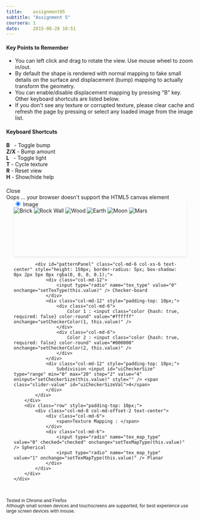 ```yaml
---
title:    assignment05
subtitle: "Assignment 5"
coursera: 1
date:     2015-08-28 10:51
---
```


<div id="helpPanel" class="col-md-5 col-xs-9 control-panel help-panel">
    <div class="row">
        <div class="text-center"><h4><b>Key Points to Remember</b></h4></div>
        <div class="col-xs-10 col-xs-offset-1 text-justify">
            <ul class="fa-ul">
                <li><i class="fa-li fa fa-check-square"></i>You can left click and drag to rotate the view. Use mouse wheel to zoom in/out.</li>
                <li><i class="fa-li fa fa-check-square"></i>By default the shape is rendered with normal mapping to fake small details on the surface and displacement (bump) mapping to actually transform the geometry.</li>
                <li><i class="fa-li fa fa-check-square"></i>You can enable/disable displacement mapping by pressing "B" key. Other keyboard shortcuts are listed below.</li>
                <li><i class="fa-li fa fa-check-square"></i>If you don't see any texture or corrupted texture, please clear cache and refresh the page by pressing <Ctrl + Shift + R> or select any loaded image from the image list.</li>
            </ul>
        </div>
    </div>
    <div class="row">
        <div class="row text-center"><h4><b>Keyboard Shortcuts</b></h4></div>
        <div class="col-xs-6">
            <div class="row">
                <div class="col-xs-10 col-xs-offset-1">
                    <b>B</b>  &nbsp; - Toggle bump
                </div>
            </div>
            <div class="row">
                <div class="col-xs-10 col-xs-offset-1">
                    <b>Z/X</b> - Bump amount
                </div>
            </div>
            <div class="row">
                <div class="col-xs-10 col-xs-offset-1">
                    <b>L</b>  &nbsp; - Toggle light
                </div>
            </div>
        </div>
        <div class="col-xs-6">
            <div class="row">
                <div class="col-xs-10 col-xs-offset-1">
                    <b>T</b>  - Cycle texture
                </div>
            </div>
            <div class="row">
                <div class="col-xs-10 col-xs-offset-1">
                    <b>R</b> - Reset view
                </div>
            </div>
            <div class="row">
                <div class="col-xs-10 col-xs-offset-1">
                    <b>H</b> - Show/hide help
                </div>
            </div>
         </div>
    </div>
    <div class="row text-center" style="padding-top: 20px;">
        <span title="Close" class="control-panel-title span-button" onclick="toggleControls('helpPanel')">
            <i class="fa fa-times-circle-o fa-fw"></i> Close <i class="fa fa-times-circle-o fa-fw"></i>
        </span>
    </div>
</div>

<div class="row" style="margin-top: 0px;">
    <div class="col-md-6 col-md-offset-3 col-xs-10 col-xs-offset-1">
        <canvas id="gl-canvas" width="512" height="512">
            Oops ... your browser doesn't support the HTML5 canvas element
        </canvas>
        <div class="col-md-10 col-md-offset-1 text-center canvas-info">
            <span id="info"></span>
        </div>
    </div>
</div>

<div class="row">
    <div class="col-md-6 col-md-offset-3 col-xs-10 col-xs-offset-1">
        <div class="row" style="margin: auto 20px;">
            <div id="imagePanel" class="col-md-6 col-xs-6 text-center" style="height: 150px; border-radius: 5px; box-shadow: 0px 2px 5px 0px rgba(0, 0, 0, 0.1);">
                <div class="col-md-12">
                    <input type="radio" name="tex_type" value="1" checked="checked" onchange="setTexType(this.value)" /> Image
                </div>
                <div class="col-md-12 thumbnail-panel" style="position: relative; top: 0px; box-shadow: none;">
                    <img title="Brick" src="{{ '/assets/tex/brick.jpg' | prepend: site.baseurl }}" onclick="setTexture(0)" />
                    <img title="Rock Wall" src="{{ '/assets/tex/rock_wall.jpg' | prepend: site.baseurl }}" onclick="setTexture(1)" />
                    <img title="Wood" src="{{ '/assets/tex/wood.jpg' | prepend: site.baseurl }}" onclick="setTexture(2)" />
                    <img title="Earth" src="{{ '/assets/tex/earth.jpg' | prepend: site.baseurl }}" onclick="setTexture(3)" />
                    <img title="Moon" src="{{ '/assets/tex/moon.jpg' | prepend: site.baseurl }}" onclick="setTexture(4)" />
                    <img title="Mars" src="{{ '/assets/tex/mars.jpg' | prepend: site.baseurl }}" onclick="setTexture(5)" />
                </div>
            </div>

            <div id="patternPanel" class="col-md-6 col-xs-6 text-center" style="height: 150px; border-radius: 5px; box-shadow: 0px 2px 5px 0px rgba(0, 0, 0, 0.1);">
                <div class="col-md-12">
                    <input type="radio" name="tex_type" value="0" onchange="setTexType(this.value)" /> Checker-board
                </div>
                <div class="col-md-12" style="padding-top: 10px;">
                    <div class="col-md-6">
                        Color 1 : <input class="color {hash: true, required: false} color-round" value="#ffffff" onchange="setCheckerColor(1, this.value)" />
                    </div>
                    <div class="col-md-6">
                        Color 2 : <input class="color {hash: true, required: false} color-round" value="#000000" onchange="setCheckerColor(2, this.value)" />
                    </div>
                </div>
                <div class="col-md-12" style="padding-top: 10px;">
                    Subdivision <input id="uiCheckerSize" type="range" min="0" max="20" step="2" value="4" oninput="setCheckerSize(this.value)" style="" /> <span class="slider-value" id="uiCheckerSizeVal">4</span>
                </div>
            </div>
        </div>
        <div class="row" style="padding-top: 10px;">
            <div class="col-md-8 col-md-offset-2 text-center">
                <div class="col-md-6">
                    <span>Texture Mapping : </span>
                </div>
                <div class="col-md-6">
                    <input type="radio" name="tex_map_type" value="0" checked="checked" onchange="setTexMapType(this.value)" /> Spherical
                    <input type="radio" name="tex_map_type" value="1" onchange="setTexMapType(this.value)" /> Planar
                </div>
            </div>
        </div>
    </div>
</div>

<div class="row" style="padding-top: 30px;">
    <div class="col-md-12 text-center">
        <small>Tested in Chrome and Firefox</small><br/>
        <small>Although small screen devices and touchscreens are supported, for best experience use large screen devices with mouse.</small><br/><br/>
    </div>
</div>